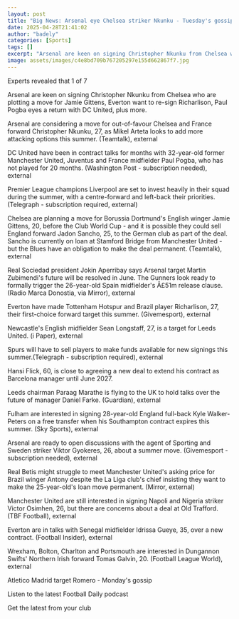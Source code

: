 ```yaml
---
layout: post
title: "Big News: Arsenal eye Chelsea striker Nkunku - Tuesday's gossip"
date: 2025-04-28T21:41:02
author: "badely"
categories: [Sports]
tags: []
excerpt: "Arsenal are keen on signing Christopher Nkunku from Chelsea who are plotting a move for Jamie Gittens, Everton want to re-sign Richarlison, Paul Pogba"
image: assets/images/c4e8bd709b767205297e155d662867f7.jpg
---
```


Experts revealed that 1 of 7

Arsenal are keen on signing Christopher Nkunku from Chelsea who are plotting a move for Jamie Gittens, Everton want to re-sign Richarlison, Paul Pogba eyes a return with DC United, plus more. 

Arsenal are considering a move for out-of-favour Chelsea and France forward Christopher Nkunku, 27, as Mikel Arteta looks to add more attacking options this summer. (Teamtalk), external

DC United have been in contract talks for months with 32-year-old former Manchester United, Juventus and France midfielder Paul Pogba, who has not played for 20 months. (Washington Post - subscription needed), external

Premier League champions Liverpool are set to invest heavily in their squad during the summer, with a centre-forward and left-back their priorities. (Telegraph - subscription required, external)

Chelsea are planning a move for Borussia Dortmund's English winger Jamie Gittens, 20, before the Club World Cup - and it is possible they could sell England forward Jadon Sancho, 25, to the German club as part of the deal. Sancho is currently on loan at Stamford Bridge from Manchester United - but the Blues have an obligation to make the deal permanent. (Teamtalk), external

Real Sociedad president Jokin Aperribay says Arsenal target Martin Zubimendi's future will be resolved in June. The Gunners look ready to formally trigger the 26-year-old Spain midfielder's Â£51m release clause. (Radio Marca Donostia, via Mirror), external

Everton have made Tottenham Hotspur and Brazil player Richarlison, 27, their first-choice forward target this summer. (Givemesport), external

Newcastle's English midfielder Sean Longstaff, 27, is a target for Leeds United. (i Paper), external

Spurs will have to sell players to make funds available for new signings this summer.(Telegraph - subscription required), external

Hansi Flick, 60, is close to agreeing a new deal to extend his contract as Barcelona manager until June 2027.

Leeds chairman Paraag Marathe is flying to the UK to hold talks over the future of manager Daniel Farke. (Guardian), external

Fulham are interested in signing 28-year-old England full-back Kyle Walker-Peters on a free transfer when his Southampton contract expires this summer. (Sky Sports), external

Arsenal are ready to open discussions with the agent of Sporting and Sweden striker Viktor Gyokeres, 26, about a summer move. (Givemesport - subscription needed), external

Real Betis might struggle to meet Manchester United's asking price for Brazil winger Antony despite the La Liga club's chief insisting they want to make the 25-year-old's loan move permanent. (Mirror, external)

Manchester United are still interested in signing Napoli and Nigeria striker Victor Osimhen, 26, but there are concerns about a deal at Old Trafford. (TBF Football), external

Everton are in talks with Senegal midfielder Idrissa Gueye, 35, over a new contract. (Football Insider), external

Wrexham, Bolton, Charlton and Portsmouth are interested in Dungannon Swifts' Northern Irish forward Tomas Galvin, 20. (Football League World), external

Atletico Madrid target Romero - Monday's gossip

Listen to the latest Football Daily podcast

Get the latest from your club


